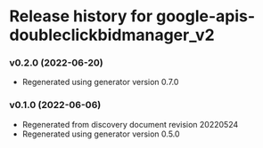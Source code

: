 # Release history for google-apis-doubleclickbidmanager_v2

### v0.2.0 (2022-06-20)

* Regenerated using generator version 0.7.0

### v0.1.0 (2022-06-06)

* Regenerated from discovery document revision 20220524
* Regenerated using generator version 0.5.0


